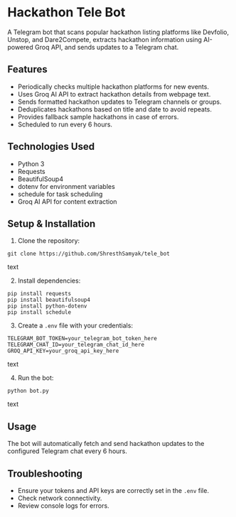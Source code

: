 # Hackathon Tele Bot

A Telegram bot that scans popular hackathon listing platforms like Devfolio, Unstop, and Dare2Compete, extracts hackathon information using AI-powered Groq API, and sends updates to a Telegram chat.

## Features
- Periodically checks multiple hackathon platforms for new events.
- Uses Groq AI API to extract hackathon details from webpage text.
- Sends formatted hackathon updates to Telegram channels or groups.
- Deduplicates hackathons based on title and date to avoid repeats.
- Provides fallback sample hackathons in case of errors.
- Scheduled to run every 6 hours.

## Technologies Used
- Python 3
- Requests
- BeautifulSoup4
- dotenv for environment variables
- schedule for task scheduling
- Groq AI API for content extraction

## Setup & Installation
1. Clone the repository:
```
git clone https://github.com/ShresthSamyak/tele_bot
```

text

2. Install dependencies:
```
pip install requests
pip install beautifulsoup4
pip install python-dotenv
pip install schedule
```


3. Create a `.env` file with your credentials:
```
TELEGRAM_BOT_TOKEN=your_telegram_bot_token_here
TELEGRAM_CHAT_ID=your_telegram_chat_id_here
GROQ_API_KEY=your_groq_api_key_here
```

text

4. Run the bot:
```
python bot.py
```

text

## Usage
The bot will automatically fetch and send hackathon updates to the configured Telegram chat every 6 hours.

## Troubleshooting
- Ensure your tokens and API keys are correctly set in the `.env` file.
- Check network connectivity.
- Review console logs for errors.

